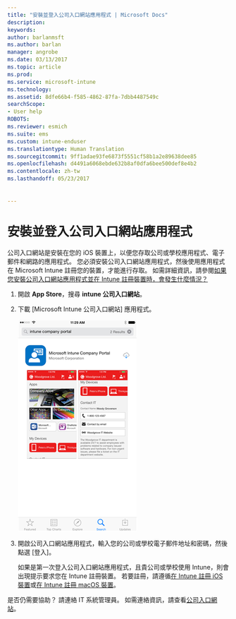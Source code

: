 ```yaml
---
title: "安裝並登入公司入口網站應用程式 | Microsoft Docs"
description: 
keywords: 
author: barlanmsft
ms.author: barlan
manager: angrobe
ms.date: 03/13/2017
ms.topic: article
ms.prod: 
ms.service: microsoft-intune
ms.technology: 
ms.assetid: 8dfe66b4-f585-4862-87fa-7dbb4487549c
searchScope:
- User help
ROBOTS: 
ms.reviewer: esmich
ms.suite: ems
ms.custom: intune-enduser
ms.translationtype: Human Translation
ms.sourcegitcommit: 9ff1adae93fe6873f5551cf58b1a2e89638dee85
ms.openlocfilehash: d4491a6068ebde632b8af0dfa6bee500def8e4b2
ms.contentlocale: zh-tw
ms.lasthandoff: 05/23/2017


---
```



# <a name="install-and-sign-in-to-the-company-portal-app"></a>安裝並登入公司入口網站應用程式

公司入口網站是安裝在您的 iOS 裝置上，以便您存取公司或學校應用程式、電子郵件和網路的應用程式。  您必須安裝公司入口網站應用程式，然後使用應用程式在 Microsoft Intune 註冊您的裝置，才能進行存取。 如需詳細資訊，請參閱[如果您安裝公司入口網站應用程式並在 Intune 註冊裝置時，會發生什麼情況？](what-happens-if-you-install-the-company-portal-app-and-enroll-your-device-in-intune-ios.md)

1.  開啟 **App Store**，搜尋 **intune 公司入口網站**。

2.  下載 [Microsoft Intune 公司入口網站] 應用程式。

    ![下載 Intune 公司入口網站應用程式](./media/ios-cpinstall-1-cpinstore.png)

3.  開啟公司入口網站應用程式，輸入您的公司或學校電子郵件地址和密碼，然後點選 [登入]。

    如果是第一次登入公司入口網站應用程式，且貴公司或學校使用 Intune，則會出現提示要求您在 Intune 註冊裝置。 若要註冊，請遵循[在 Intune 註冊 iOS 裝置](enroll-your-device-in-intune-ios.md)或[在 Intune 註冊 macOS 裝置](enroll-your-device-in-intune-macos.md)。

是否仍需要協助？ 請連絡 IT 系統管理員。 如需連絡資訊，請查看[公司入口網站](http://portal.manage.microsoft.com)。

